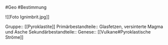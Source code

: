 #Geo #Bestimmung 

![[Foto Ignimbrit.jpg]]

Gruppe:: [[Pyroklastite]]
Primärbestandteile:: Glasfetzen, versinterte Magma und Asche
Sekundärbestandteile::
Genese:: [[Vulkane#Pyroklastische Ströme]]


